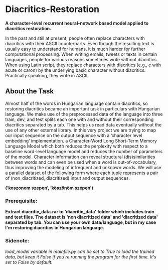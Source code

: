 # Diacritics-Restoration

**A character-level recurrent neural-network based model applied to diacritics restoration.**

  In the past and still at present, people often replace characters with diacritics with their ASCII counterparts. Even though the resulting text is usually easy to understand for humans, it is much harder for further computational processing. When writing emails, tweets or texts in certain languages, people for various reasons sometimes write without diacritics. When using Latin script, they replace characters with diacritics (e.g., c with acute or caron) by the underlying basic character without diacritics. Practically speaking, they write in ASCII.

## About the Task

  Almost half of the words in Hungarian language contain diacritics, so restoring diacritics became an important task in particulars with Hungarian language.
We make use of the preprocessed data of the language into three train, dev, and test splits each one with and without their corresponding diacritics separated by a tab. This helps us read data eventually without the use of any other external library. In this very project we are trying to map our input sequence on the output sequence with a ‘character level embedding’ implementation. a Character-Word Long Short-Term Memory Language Model which both reduces the perplexity with respect to a baseline word-level language model and reduces the number of parameters of the model. Character information can reveal structural (dis)similarities between words and can even be used when a word is out-of-vocabulary, thus improving the modeling of infrequent and unknown words. We will use a parallel dataset of the following form where each tuple represents a pair of (non_diacritized, diacritized) input and output sequences.

  **(‘koszonom szepen’, ‘köszönöm szépen’)**

  
### Prerequisite:    
  **Extract diacritic_data.rar to 'diacritic_data' folder which includes train and test files. The dataset is 'non diacritized data' and 'diacritized data' separated by tab. You can use your own data/language, but in my case I'm restoring diacritics in Hungarian language.**

### Sidenote:
  _load_model variable in mainfile.py can be set to True to load the trained data, but keep it False if you're running the program for the first time. It's set to False by default._
